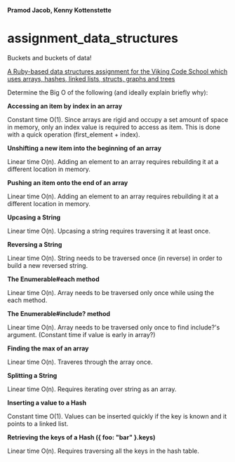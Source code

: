 <b>Pramod Jacob, Kenny Kottenstette</b>

# assignment_data_structures
Buckets and buckets of data!

[A Ruby-based data structures assignment for the Viking Code School which uses arrays, hashes, linked lists, structs, graphs and trees](http://www.vikingcodeschool.com)

Determine the Big O of the following (and ideally explain briefly why):

<b>Accessing an item by index in an array</b>

Constant time O(1). Since arrays are rigid and occupy a set amount of space in memory, only an index value is required to access as item. This is done with a quick operation (first_element + index).

<b>Unshifting a new item into the beginning of an array</b>

Linear time O(n). Adding an element to an array requires rebuilding it at a different location in memory.  

<b>Pushing an item onto the end of an array</b>

Linear time O(n). Adding an element to an array requires rebuilding it at a different location in memory.

<b>Upcasing a String</b>

Linear time O(n). Upcasing a string requires traversing it at least once. 

<b>Reversing a String</b>

Linear time O(n). String needs to be traversed once (in reverse) in order to build a new reversed string. 
 
<b>The Enumerable#each method</b>

Linear time O(n). Array needs to be traversed only once while using the each method.

<b>The Enumerable#include? method</b>

Linear time O(n). Array needs to be traversed only once to find include?'s argument. (Constant time if value is early in array?)

<b>Finding the max of an array</b>

Linear time O(n). Traveres through the array once. 

<b>Splitting a String</b>

Linear time O(n). Requires iterating over string as an array. 

<b>Inserting a value to a Hash</b>

Constant time O(1). Values can be inserted quickly if the key is known and it points to a linked list.

<b>Retrieving the keys of a Hash ({ foo: "bar" }.keys)</b>

Linear time O(n). Requires traversing all the keys in the hash table.